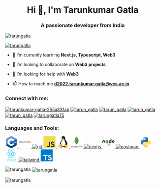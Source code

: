 <h1 align="center">Hi 👋, I'm Tarunkumar Gatla</h1>
<h3 align="center">A passionate developer from India</h3>

<p align="left"> <img src="https://komarev.com/ghpvc/?username=tarungatla&label=Profile%20views&color=0e75b6&style=flat" alt="tarungatla" /> </p>

<p align="left"> <a href="https://github.com/ryo-ma/github-profile-trophy"><img src="https://github-profile-trophy.vercel.app/?username=tarungatla" alt="tarungatla" /></a> </p>

- 🌱 I’m currently learning **Next.js, Typescript, Web3**

- 👯 I’m looking to collaborate on **Web3 projects**

- 🤝 I’m looking for help with **Web3**

- 📫 How to reach me **d2022.tarunkumar.gatla@ves.ac.in**

<h3 align="left">Connect with me:</h3>
<p align="left">
<a href="https://linkedin.com/in/tarunkumar-gatla-255a831ab" target="blank"><img align="center" src="https://raw.githubusercontent.com/rahuldkjain/github-profile-readme-generator/master/src/images/icons/Social/linked-in-alt.svg" alt="tarunkumar-gatla-255a831ab" height="30" width="40" /></a>
<a href="https://www.codechef.com/users/tarun_gatla" target="blank"><img align="center" src="https://cdn.jsdelivr.net/npm/simple-icons@3.1.0/icons/codechef.svg" alt="tarun_gatla" height="30" width="40" /></a>
<a href="https://www.hackerrank.com/tarun_gatla" target="blank"><img align="center" src="https://raw.githubusercontent.com/rahuldkjain/github-profile-readme-generator/master/src/images/icons/Social/hackerrank.svg" alt="tarun_gatla" height="30" width="40" /></a>
<a href="https://codeforces.com/profile/tarun_gatla" target="blank"><img align="center" src="https://raw.githubusercontent.com/rahuldkjain/github-profile-readme-generator/master/src/images/icons/Social/codeforces.svg" alt="tarun_gatla" height="30" width="40" /></a>
<a href="https://www.leetcode.com/tarun_gatla" target="blank"><img align="center" src="https://raw.githubusercontent.com/rahuldkjain/github-profile-readme-generator/master/src/images/icons/Social/leet-code.svg" alt="tarun_gatla" height="30" width="40" /></a>
<a href="https://auth.geeksforgeeks.org/user/tarungatla75" target="blank"><img align="center" src="https://raw.githubusercontent.com/rahuldkjain/github-profile-readme-generator/master/src/images/icons/Social/geeks-for-geeks.svg" alt="tarungatla75" height="30" width="40" /></a>
</p>

<h3 align="left">Languages and Tools:</h3>
<p align="left"> <a href="https://www.w3schools.com/cpp/" target="_blank" rel="noreferrer"> <img src="https://raw.githubusercontent.com/devicons/devicon/master/icons/cplusplus/cplusplus-original.svg" alt="cplusplus" width="40" height="40"/> </a> <a href="https://expressjs.com" target="_blank" rel="noreferrer"> <img src="https://raw.githubusercontent.com/devicons/devicon/master/icons/express/express-original-wordmark.svg" alt="express" width="40" height="40"/> </a> <a href="https://git-scm.com/" target="_blank" rel="noreferrer"> <img src="https://www.vectorlogo.zone/logos/git-scm/git-scm-icon.svg" alt="git" width="40" height="40"/> </a> <a href="https://developer.mozilla.org/en-US/docs/Web/JavaScript" target="_blank" rel="noreferrer"> <img src="https://raw.githubusercontent.com/devicons/devicon/master/icons/javascript/javascript-original.svg" alt="javascript" width="40" height="40"/> </a> <a href="https://www.linux.org/" target="_blank" rel="noreferrer"> <img src="https://raw.githubusercontent.com/devicons/devicon/master/icons/linux/linux-original.svg" alt="linux" width="40" height="40"/> </a> <a href="https://www.mongodb.com/" target="_blank" rel="noreferrer"> <img src="https://raw.githubusercontent.com/devicons/devicon/master/icons/mongodb/mongodb-original-wordmark.svg" alt="mongodb" width="40" height="40"/> </a> <a href="https://nextjs.org/" target="_blank" rel="noreferrer"> <img src="https://cdn.worldvectorlogo.com/logos/nextjs-2.svg" alt="nextjs" width="40" height="40"/> </a> <a href="https://nodejs.org" target="_blank" rel="noreferrer"> <img src="https://raw.githubusercontent.com/devicons/devicon/master/icons/nodejs/nodejs-original-wordmark.svg" alt="nodejs" width="40" height="40"/> </a> <a href="https://postman.com" target="_blank" rel="noreferrer"> <img src="https://www.vectorlogo.zone/logos/getpostman/getpostman-icon.svg" alt="postman" width="40" height="40"/> </a> <a href="https://www.python.org" target="_blank" rel="noreferrer"> <img src="https://raw.githubusercontent.com/devicons/devicon/master/icons/python/python-original.svg" alt="python" width="40" height="40"/> </a> <a href="https://reactjs.org/" target="_blank" rel="noreferrer"> <img src="https://raw.githubusercontent.com/devicons/devicon/master/icons/react/react-original-wordmark.svg" alt="react" width="40" height="40"/> </a> <a href="https://tailwindcss.com/" target="_blank" rel="noreferrer"> <img src="https://www.vectorlogo.zone/logos/tailwindcss/tailwindcss-icon.svg" alt="tailwind" width="40" height="40"/> </a> <a href="https://www.typescriptlang.org/" target="_blank" rel="noreferrer"> <img src="https://raw.githubusercontent.com/devicons/devicon/master/icons/typescript/typescript-original.svg" alt="typescript" width="40" height="40"/> </a> </p>

<p><img align="left" src="https://github-readme-stats.vercel.app/api/top-langs?username=tarungatla&show_icons=true&locale=en&layout=compact" alt="tarungatla" /></p>

<p>&nbsp;<img align="center" src="https://github-readme-stats.vercel.app/api?username=tarungatla&show_icons=true&locale=en" alt="tarungatla" /></p>

<p><img align="center" src="https://github-readme-streak-stats.herokuapp.com/?user=tarungatla&" alt="tarungatla" /></p>

